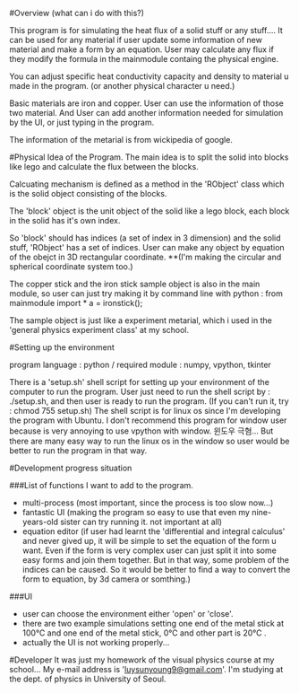 #Overview (what can i do with this?)

This program is for simulating the heat flux of a solid stuff or any stuff....
It can be used for any material if user update some information of new material and make a form by an equation.
User may calculate any flux if they modify the formula in the mainmodule containg the physical engine.

You can adjust specific heat conductivity capacity and density to material u made in the program. (or another physical character u need.)

Basic materials are iron and copper. User can use the information of those two material. And User can add another information needed for simulation by the UI, or just typing in the program.

The information of the metarial is from wickipedia of google.


#Physical Idea of the Program.
The main idea is to split the solid into blocks like lego and calculate the flux between the blocks.

Calcuating mechanism is defined as a method in the 'RObject' class which is the solid object consisting of the blocks.

The 'block' object is the unit object of the solid like a lego block, each block in the solid has it's own index.

So 'block' should has indices (a set of index in 3 dimension) and the solid stuff, 'RObject' has a set of indices.
User can make any object by equation of the obejct in 3D rectangular coordinate.
  **(I'm making the circular and spherical coordinate system too.)

The copper stick and the iron stick sample object is also in the main module, so user can just try making it by command line with python :
  from mainmodule import *
  a = ironstick();

The sample object is just like a experiment metarial, which i used in the 'general physics experiment class' at my school.

#Setting up the environment

program language : python /
required module : numpy, vpython, tkinter

There is a 'setup.sh' shell script for setting up your environment of the computer to run the program. User just need to run the shell script by : ./setup.sh, and then user is ready to run the program. (If you can't run it, try : chmod 755 setup.sh) The shell script is for linux os since I'm developing the program with Ubuntu. I don't recommend this program for window user because is very annoying to use vpython with window. 윈도우 극혐...
But there are many easy way to run the linux os in the window so user would be better to run the program in that way.

#Development progress situation

###List of functions I want to add to the program.
- multi-process (most important, since the process is too slow now...)
- fantastic UI (making the program so easy to use that even my nine-years-old sister can try running it. not important at all)
- equation editor (if user had learnt the 'differential and integral calculus' and never gived up, it will be simple to set the equation of the form u want. Even if the form is very complex user can just split it into some easy forms and join them together. But in that way, some problem of the indices can be caused. So it would be better to find a way to convert the form to equation, by 3d camera or somthing.)

###UI
- user can choose the environment either 'open' or 'close'.
- there are two example simulations 
      setting one end of the metal stick at 100℃ and one end of the metal stick, 0℃  and  other part is 20℃ .
- actually the UI is not working properly...

#Developer
It was just my homework of the visual physics course at my school...
My e-mail address is 'luysunyoung9@gmail.com'.
I'm studying at the dept. of physics in University of Seoul.
